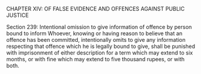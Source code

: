 CHAPTER XIV: OF FALSE EVIDENCE AND OFFENCES AGAINST PUBLIC JUSTICE

Section 239: Intentional omission to give information of offence by person bound to inform
Whoever, knowing or having reason to believe that an offence has been committed, intentionally omits to give any information respecting that offence which he is legally bound to give, shall be punished with imprisonment of either description for a term which may extend to six months, or with fine which may extend to five thousand rupees, or with both.


